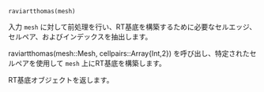 ```
raviartthomas(mesh)
```

入力 `mesh` に対して前処理を行い、RT基底を構築するために必要なセルエッジ、セルペア、およびインデックスを抽出します。

raviartthomas(mesh::Mesh, cellpairs::Array{Int,2}) を呼び出し、特定されたセルペアを使用して `mesh` 上にRT基底を構築します。

RT基底オブジェクトを返します。

